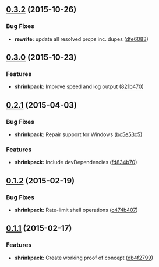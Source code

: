 <a name="0.3.2"></a>
## [0.3.2](https://github.com/JamieMason/shrinkpack/compare/0.3.1...v0.3.2) (2015-10-26)


### Bug Fixes

* **rewrite:** update all resolved props inc. dupes ([dfe6083](https://github.com/JamieMason/shrinkpack/commit/dfe6083))



<a name="0.3.0"></a>
## [0.3.0](https://github.com/JamieMason/shrinkpack/compare/0.2.1...v0.3.0) (2015-10-23)


### Features

* **shrinkpack:** Improve speed and log output ([821b470](https://github.com/JamieMason/shrinkpack/commit/821b4701060a6948800bf2e064c62fe7b02f5c87))


<a name="0.2.1"></a>
## [0.2.1](https://github.com/JamieMason/shrinkpack/compare/0.1.2...v0.2.1) (2015-04-03)


### Bug Fixes

* **shrinkpack:** Repair support for Windows ([bc5e53c5](https://github.com/JamieMason/shrinkpack/commit/bc5e53c511fdb399ba908ccafd0b5a52841c5c75))


### Features

* **shrinkpack:** Include devDependencies ([fd834b70](https://github.com/JamieMason/shrinkpack/commit/fd834b709411ad41d2022b708ae89fcb219f3709))


<a name="0.1.2"></a>
## [0.1.2](https://github.com/JamieMason/shrinkpack/compare/0.1.1...v0.1.2) (2015-02-19)


### Bug Fixes

* **shrinkpack:** Rate-limit shell operations ([c474b407](https://github.com/JamieMason/shrinkpack/commit/c474b407cbc16e02123df3579d8410f268660911))


<a name="0.1.1"></a>
## [0.1.1](https://github.com/JamieMason/shrinkpack/compare/0.1.0...v0.1.1) (2015-02-17)


### Features

* **shrinkpack:** Create working proof of concept ([db4f2799](https://github.com/JamieMason/shrinkpack/commit/db4f2799149fccb300af6625b5bd00148dc657fd))
